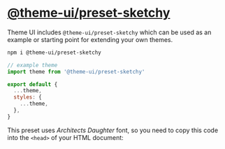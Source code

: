 # [@theme-ui/preset-sketchy](https://theme-ui.com/presets/sketchy)

Theme UI includes `@theme-ui/preset-sketchy` which can be used as an example or
starting point for extending your own themes.

```sh
npm i @theme-ui/preset-sketchy
```

```jsx
// example theme
import theme from '@theme-ui/preset-sketchy'

export default {
  ...theme,
  styles: {
    ...theme,
  },
}
```

This preset uses _Architects Daughter_ font, so you need to copy this code into the `<head>` of your HTML document:

<link
  rel="stylesheet"
  hre